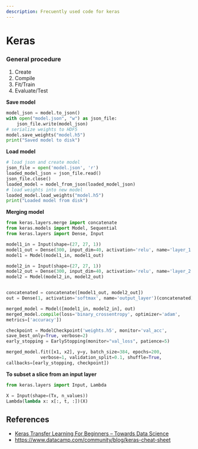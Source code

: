 ```yaml
---
description: Frecuently used code for keras
---
```


# Keras

### General procedure

1. Create
2. Compile
3. Fit/Train
4. Evaluate/Test

**Save model**

```python
model_json = model.to_json()
with open("model.json", "w") as json_file:
    json_file.write(model_json)
# serialize weights to HDF5
model.save_weights("model.h5")
print("Saved model to disk")
```

**Load model**

```python
# load json and create model
json_file = open('model.json', 'r')
loaded_model_json = json_file.read()
json_file.close()
loaded_model = model_from_json(loaded_model_json)
# load weights into new model
loaded_model.load_weights("model.h5")
print("Loaded model from disk")
```

**Merging model**

```python
from keras.layers.merge import concatenate
from keras.models import Model, Sequential
from keras.layers import Dense, Input

model1_in = Input(shape=(27, 27, 1))
model1_out = Dense(300, input_dim=40, activation='relu', name='layer_1')(model1_in)
model1 = Model(model1_in, model1_out)

model2_in = Input(shape=(27, 27, 1))
model2_out = Dense(300, input_dim=40, activation='relu', name='layer_2')(model2_in)
model2 = Model(model2_in, model2_out)


concatenated = concatenate([model1_out, model2_out])
out = Dense(1, activation='softmax', name='output_layer')(concatenated)

merged_model = Model([model1_in, model2_in], out)
merged_model.compile(loss='binary_crossentropy', optimizer='adam', 
metrics=['accuracy'])

checkpoint = ModelCheckpoint('weights.h5', monitor='val_acc',
save_best_only=True, verbose=2)
early_stopping = EarlyStopping(monitor="val_loss", patience=5)

merged_model.fit([x1, x2], y=y, batch_size=384, epochs=200,
             verbose=1, validation_split=0.1, shuffle=True, 
callbacks=[early_stopping, checkpoint])
```

**To subset a slice from an input layer**

```python
from keras.layers import Input, Lambda

X = Input(shape=(Tx, n_values))
Lambda(lambda x: x[:, t, :])(X)
```

## References

* [Keras Transfer Learning For Beginners – Towards Data Science](https://towardsdatascience.com/keras-transfer-learning-for-beginners-6c9b8b7143e)
* https://www.datacamp.com/community/blog/keras-cheat-sheet

